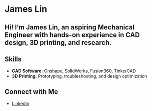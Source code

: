 # James Lin

## Hi! I’m James Lin, an aspiring Mechanical Engineer with hands-on experience in CAD design, 3D printing, and research.

## Skills
- **CAD Software:** Onshape, SolidWorks, Fusion360, TinkerCAD
- **3D Printing:** Prototyping, troubleshooting, and design optimization

## Connect with Me
- [LinkedIn](https://www.linkedin.com/in/james-lin-72927a278/)

